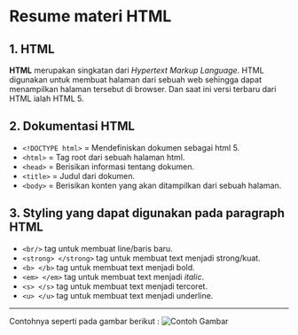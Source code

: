 # Resume materi HTML
## 1. HTML 
**HTML** merupakan singkatan dari *Hypertext  Markup Language*. HTML digunakan untuk membuat halaman dari sebuah web sehingga dapat menampilkan halaman tersebut di browser. Dan saat ini versi terbaru dari HTML ialah HTML 5. 

## 2. Dokumentasi HTML 
- `<!DOCTYPE html>` =  Mendefiniskan dokumen sebagai html 5. 
- `<html>` = Tag root dari sebuah halaman html.
- `<head>` =  Berisikan informasi tentang dokumen.
- `<title>` = Judul dari dokumen.
- `<body>` = Berisikan konten yang akan ditampilkan dari sebuah halaman.

## 3. Styling yang dapat digunakan pada paragraph HTML 
- `<br/>` tag untuk membuat line/baris baru.
- `<strong> </strong>` tag untuk membuat text menjadi strong/kuat.
- `<b> </b>` tag untuk membuat text menjadi bold.
- `<em> </em>` tag untuk membuat text menjadi *italic*.
- `<s> </s>` tag untuk membuat text menjadi tercoret.
- `<u> </u>` tag untuk membuat text menjadi underline. 
---
Contohnya seperti pada gambar berikut :
![Contoh Gambar](https://maliki.id/wp-content/uploads/2020/10/29-2.png)

